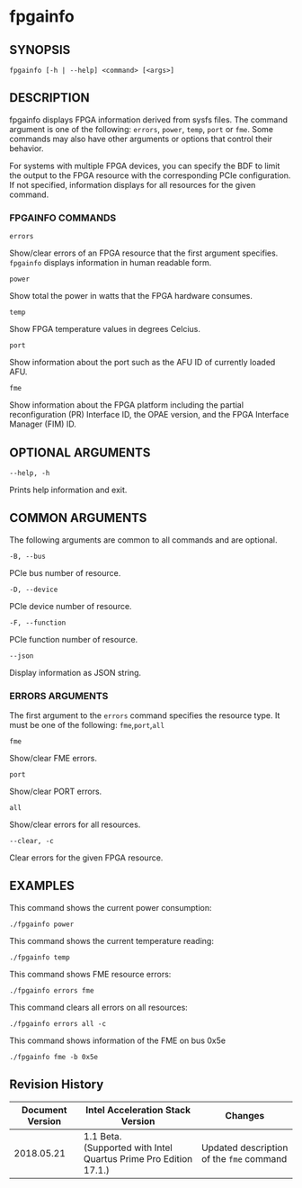 # fpgainfo #

## SYNOPSIS ##
```console
fpgainfo [-h | --help] <command> [<args>]
```


## DESCRIPTION ##
fpgainfo displays FPGA information derived from sysfs files. The command argument is one of the following:
`errors`, `power`, `temp`, `port` or `fme`. 
Some commands may also have other arguments or options that control their behavior.

For systems with multiple FPGA devices, you can specify the BDF to limit the output to the FPGA resource
with the corresponding PCIe configuration. If not specified, information displays for all resources for
the given command.

### FPGAINFO COMMANDS ##
`errors`

Show/clear errors of an FPGA resource that the first argument specifies.
`fpgainfo` displays information in human readable form.

`power`

Show total the power in watts that the FPGA hardware consumes.

`temp`

 Show FPGA temperature values in degrees Celcius.

`port`

Show information about the port such as the AFU ID of currently loaded AFU.

`fme`

Show information about the FPGA platform including the partial reconfiguration (PR) Interface ID, the OPAE version,
and the FPGA Interface Manager (FIM) ID.

## OPTIONAL ARGUMENTS ##
`--help, -h`

Prints help information and exit.

## COMMON ARGUMENTS ##
The following arguments are common to all commands and are optional.

`-B, --bus`

PCIe bus number of resource.

`-D, --device`

PCIe device number of resource.

`-F, --function`

PCIe function number of resource.

`--json`

Display information as JSON string.

### ERRORS ARGUMENTS ###
The first argument to the `errors` command specifies the resource type. It must be one of the following:
   `fme`,`port`,`all`

`fme`

 Show/clear FME errors. 

`port`

 Show/clear PORT errors.

`all`

Show/clear errors for all resources.

`--clear, -c`

Clear errors for the given FPGA resource.


## EXAMPLES ##
This command shows the current power consumption:
```console
./fpgainfo power
```

This command shows the current temperature reading:
```console
./fpgainfo temp
```

This command shows FME resource errors:
```console
./fpgainfo errors fme
```
This command clears all errors on all resources:
```console
./fpgainfo errors all -c
```
This command shows information of the FME on bus 0x5e
```console
./fpgainfo fme -b 0x5e
```

## Revision History ##

 | Document Version |  Intel Acceleration Stack Version  | Changes  |
 | ---------------- |------------------------------------|----------|
 | 2018.05.21 | 1.1 Beta. <br>(Supported with Intel Quartus Prime Pro Edition 17.1.) | Updated description of the `fme` command | 
